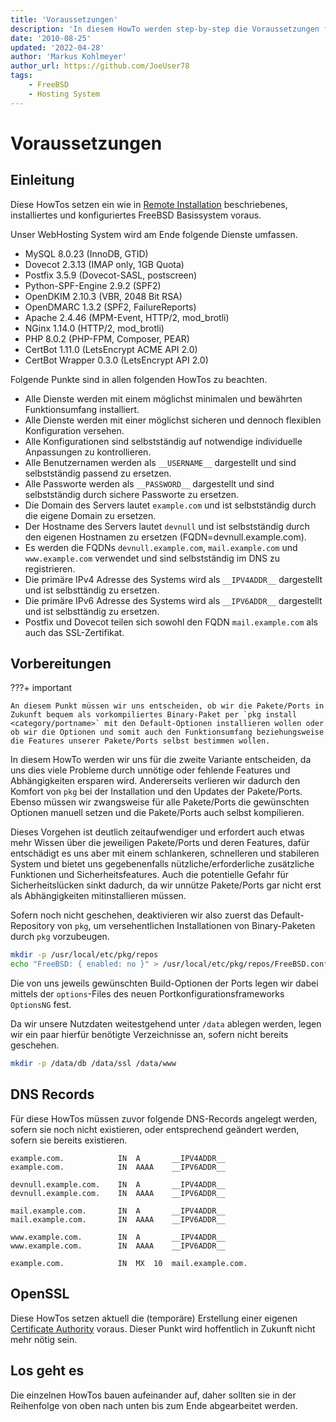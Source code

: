 ```yaml
---
title: 'Voraussetzungen'
description: 'In diesem HowTo werden step-by-step die Voraussetzungen für ein WebHosting System auf Basis von FreeBSD 64Bit auf einem dedizierten Server beschrieben.'
date: '2010-08-25'
updated: '2022-04-28'
author: 'Markus Kohlmeyer'
author_url: https://github.com/JoeUser78
tags:
    - FreeBSD
    - Hosting System
---
```


# Voraussetzungen

## Einleitung

Diese HowTos setzen ein wie in [Remote Installation](/howtos/freebsd/remote_install/) beschriebenes, installiertes und konfiguriertes FreeBSD Basissystem voraus.

Unser WebHosting System wird am Ende folgende Dienste umfassen.

-   MySQL 8.0.23 (InnoDB, GTID)
-   Dovecot 2.3.13 (IMAP only, 1GB Quota)
-   Postfix 3.5.9 (Dovecot-SASL, postscreen)
-   Python-SPF-Engine 2.9.2 (SPF2)
-   OpenDKIM 2.10.3 (VBR, 2048 Bit RSA)
-   OpenDMARC 1.3.2 (SPF2, FailureReports)
-   Apache 2.4.46 (MPM-Event, HTTP/2, mod_brotli)
-   NGinx 1.14.0 (HTTP/2, mod_brotli)
-   PHP 8.0.2 (PHP-FPM, Composer, PEAR)
-   CertBot 1.11.0 (LetsEncrypt ACME API 2.0)
-   CertBot Wrapper 0.3.0 (LetsEncrypt API 2.0)

Folgende Punkte sind in allen folgenden HowTos zu beachten.

-   Alle Dienste werden mit einem möglichst minimalen und bewährten Funktionsumfang installiert.
-   Alle Dienste werden mit einer möglichst sicheren und dennoch flexiblen Konfiguration versehen.
-   Alle Konfigurationen sind selbstständig auf notwendige individuelle Anpassungen zu kontrollieren.
-   Alle Benutzernamen werden als `__USERNAME__` dargestellt und sind selbstständig passend zu ersetzen.
-   Alle Passworte werden als `__PASSWORD__` dargestellt und sind selbstständig durch sichere Passworte zu ersetzen.
-   Die Domain des Servers lautet `example.com` und ist selbstständig durch die eigene Domain zu ersetzen.
-   Der Hostname des Servers lautet `devnull` und ist selbstständig durch den eigenen Hostnamen zu ersetzen (FQDN=devnull.example.com).
-   Es werden die FQDNs `devnull.example.com`, `mail.example.com` und `www.example.com` verwendet und sind selbstständig im DNS zu registrieren.
-   Die primäre IPv4 Adresse des Systems wird als `__IPV4ADDR__` dargestellt und ist selbsttändig zu ersetzen.
-   Die primäre IPv6 Adresse des Systems wird als `__IPV6ADDR__` dargestellt und ist selbsttändig zu ersetzen.
-   Postfix und Dovecot teilen sich sowohl den FQDN `mail.example.com` als auch das SSL-Zertifikat.


## Vorbereitungen

???+ important

    An diesem Punkt müssen wir uns entscheiden, ob wir die Pakete/Ports in Zukunft bequem als vorkompiliertes Binary-Paket per `pkg install <category/portname>` mit den Default-Optionen installieren wollen oder ob wir die Optionen und somit auch den Funktionsumfang beziehungsweise die Features unserer Pakete/Ports selbst bestimmen wollen.

In diesem HowTo werden wir uns für die zweite Variante entscheiden, da uns dies viele Probleme durch unnötige oder fehlende Features und Abhängigkeiten ersparen wird. Andererseits verlieren wir dadurch den Komfort von `pkg` bei der Installation und den Updates der Pakete/Ports. Ebenso müssen wir zwangsweise für alle Pakete/Ports die gewünschten Optionen manuell setzen und die Pakete/Ports auch selbst kompilieren.

Dieses Vorgehen ist deutlich zeitaufwendiger und erfordert auch etwas mehr Wissen über die jeweiligen Pakete/Ports und deren Features, dafür entschädigt es uns aber mit einem schlankeren, schnelleren und stabileren System und bietet uns gegebenenfalls nützliche/erforderliche zusätzliche Funktionen und Sicherheitsfeatures. Auch die potentielle Gefahr für Sicherheitslücken sinkt dadurch, da wir unnütze Pakete/Ports gar nicht erst als Abhängigkeiten mitinstallieren müssen.

Sofern noch nicht geschehen, deaktivieren wir also zuerst das Default-Repository von `pkg`, um versehentlichen Installationen von Binary-Paketen durch `pkg` vorzubeugen.

``` bash
mkdir -p /usr/local/etc/pkg/repos
echo "FreeBSD: { enabled: no }" > /usr/local/etc/pkg/repos/FreeBSD.conf
```

Die von uns jeweils gewünschten Build-Optionen der Ports legen wir dabei mittels der `options`-Files des neuen Portkonfigurationsframeworks `OptionsNG` fest.

Da wir unsere Nutzdaten weitestgehend unter `/data` ablegen werden, legen wir ein paar hierfür benötigte Verzeichnisse an, sofern nicht bereits geschehen.

``` bash
mkdir -p /data/db /data/ssl /data/www
```


## DNS Records

Für diese HowTos müssen zuvor folgende DNS-Records angelegt werden, sofern sie noch nicht existieren, oder entsprechend geändert werden, sofern sie bereits existieren.

``` dns-zone
example.com.            IN  A       __IPV4ADDR__
example.com.            IN  AAAA    __IPV6ADDR__

devnull.example.com.    IN  A       __IPV4ADDR__
devnull.example.com.    IN  AAAA    __IPV6ADDR__

mail.example.com.       IN  A       __IPV4ADDR__
mail.example.com.       IN  AAAA    __IPV6ADDR__

www.example.com.        IN  A       __IPV4ADDR__
www.example.com.        IN  AAAA    __IPV6ADDR__

example.com.            IN  MX  10  mail.example.com.
```


## OpenSSL

Diese HowTos setzen aktuell die (temporäre) Erstellung einer eigenen [Certificate Authority](/howtos/freebsd/certificate_authority/) voraus. Dieser Punkt wird hoffentlich in Zukunft nicht mehr nötig sein.


## Los geht es

Die einzelnen HowTos bauen aufeinander auf, daher sollten sie in der Reihenfolge von oben nach unten bis zum Ende abgearbeitet werden.
